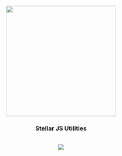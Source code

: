 <div align="center">
  <br/>
  <img src="https://res.cloudinary.com/stellaraf/image/upload/v1604277355/stellar-logo-gradient.svg" width="300" />
  <br/>
  <h3>Stellar JS Utilities</h3>
  <br/>
  <a href="https://github.com/stellaraf/utilities-js/actions?query=workflow%3ATests">
    <img src="https://img.shields.io/github/workflow/status/stellaraf/utilities-js/Tests?color=%239100fa&event=push&style=for-the-badge" />
  </a>
  <br/>
  <br/>
</div>
